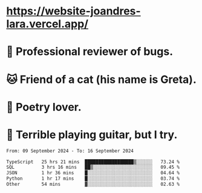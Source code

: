 # https://website-joandres-lara.vercel.app/
# 🐛 Professional reviewer of bugs.
# 🐱 Friend of a cat (his name is Greta).
# 📜 Poetry lover.
# 🎸 Terrible playing guitar, but I try.

<!--START_SECTION:waka-->

```txt
From: 09 September 2024 - To: 16 September 2024

TypeScript   25 hrs 21 mins  ██████████████████▒░░░░░░   73.24 %
SQL          3 hrs 16 mins   ██▒░░░░░░░░░░░░░░░░░░░░░░   09.45 %
JSON         1 hr 36 mins    █░░░░░░░░░░░░░░░░░░░░░░░░   04.64 %
Python       1 hr 17 mins    █░░░░░░░░░░░░░░░░░░░░░░░░   03.74 %
Other        54 mins         ▓░░░░░░░░░░░░░░░░░░░░░░░░   02.63 %
```

<!--END_SECTION:waka-->
